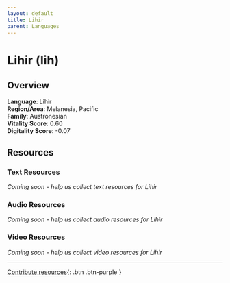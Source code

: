 ```yaml
---
layout: default
title: Lihir
parent: Languages
---
```


# Lihir (lih)

## Overview

**Language**: Lihir  
**Region/Area**: Melanesia, Pacific  
**Family**: Austronesian  
**Vitality Score**: 0.60  
**Digitality Score**: -0.07  

## Resources

### Text Resources
*Coming soon - help us collect text resources for Lihir*

### Audio Resources
*Coming soon - help us collect audio resources for Lihir*

### Video Resources
*Coming soon - help us collect video resources for Lihir*

---

[Contribute resources](https://fairtrain.github.io/){: .btn .btn-purple }
